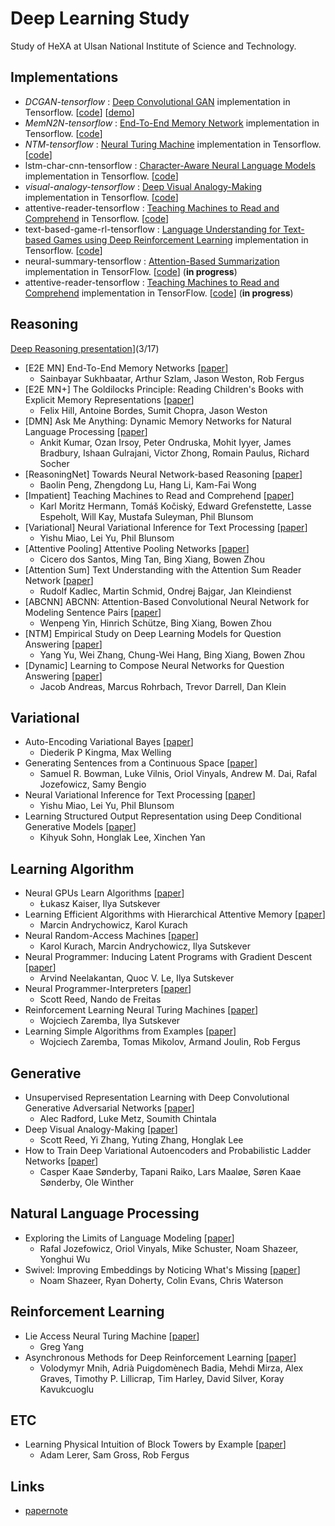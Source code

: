 Deep Learning Study
===================

Study of HeXA at Ulsan National Institute of Science and Technology.


Implementations
---------------

- *DCGAN-tensorflow* : [Deep Convolutional GAN](http://arxiv.org/abs/1511.06434v1) implementation in Tensorflow. [[code](https://github.com/carpedm20/DCGAN-tensorflow)] [[demo](http://carpedm20.github.io/faces/)]
- *MemN2N-tensorflow* : [End-To-End Memory Network](http://arxiv.org/abs/1503.08895v4) implementation in Tensorflow. [[code](https://github.com/carpedm20/MemN2N-tensorflow)]
- *NTM-tensorflow* : [Neural Turing Machine](http://arxiv.org/abs/1410.5401) implementation in Tensorflow. [[code](https://github.com/carpedm20/NTM-tensorflow)]
- lstm-char-cnn-tensorflow : [Character-Aware Neural Language Models](http://arxiv.org/abs/1508.06615) implementation in Tensorflow. [[code](https://github.com/carpedm20/lstm-char-cnn-tensorflow)]
- *visual-analogy-tensorflow* : [Deep Visual Analogy-Making](http://www-personal.umich.edu/~reedscot/nips2015.pdf) implementation in Tensorflow. [[code](https://github.com/carpedm20/visual-analogy-tensorflow)]
- attentive-reader-tensorflow : [Teaching Machines to Read and Comprehend](http://arxiv.org/pdf/1506.03340v3.pdf) in Tensorflow. [[code](https://github.com/carpedm20/attentive-reader-tensorflow)]
- text-based-game-rl-tensorflow : [Language Understanding for Text-based Games using Deep Reinforcement Learning](http://arxiv.org/abs/1506.08941) implementation in Tensorflow. [[code](https://github.com/carpedm20/text-based-game-rl-tensorflow)]
- neural-summary-tensorflow : [Attention-Based Summarization](http://arxiv.org/abs/1509.00685) implementation in TensorFlow. [[code](https://github.com/carpedm20/neural-summary-tensorflow)] (**in progress**)
- attentive-reader-tensorflow : [Teaching Machines to Read and Comprehend](http://arxiv.org/abs/1506.03340v3) implementation in TensorFlow. [[code](https://github.com/carpedm20/attentive-reader-tensorflow)] (**in progress**)


Reasoning
--------

[Deep Reasoning presentation](./1_reasoning.pdf)](3/17)

- [E2E MN] End-To-End Memory Networks [[paper](http://arxiv.org/abs/1503.08895)]
    - Sainbayar Sukhbaatar, Arthur Szlam, Jason Weston, Rob Fergus
- [E2E MN+] The Goldilocks Principle: Reading Children's Books with Explicit Memory Representations [[paper](http://arxiv.org/abs/1511.02301)]
    - Felix Hill, Antoine Bordes, Sumit Chopra, Jason Weston
- [DMN] Ask Me Anything: Dynamic Memory Networks for Natural Language Processing [[paper](http://arxiv.org/abs/1506.07285)]
    - Ankit Kumar, Ozan Irsoy, Peter Ondruska, Mohit Iyyer, James Bradbury, Ishaan Gulrajani, Victor Zhong, Romain Paulus, Richard Socher
- [ReasoningNet] Towards Neural Network-based Reasoning [[paper](http://arxiv.org/abs/1508.05508)]
    - Baolin Peng, Zhengdong Lu, Hang Li, Kam-Fai Wong
- [Impatient] Teaching Machines to Read and Comprehend [[paper](http://arxiv.org/abs/1506.03340)]
    - Karl Moritz Hermann, Tomáš Kočiský, Edward Grefenstette, Lasse Espeholt, Will Kay, Mustafa Suleyman, Phil Blunsom
- [Variational] Neural Variational Inference for Text Processing [[paper](http://arxiv.org/abs/1511.06038)]
    - Yishu Miao, Lei Yu, Phil Blunsom
- [Attentive Pooling] Attentive Pooling Networks [[paper](http://arxiv.org/abs/1602.03609)]
    - Cicero dos Santos, Ming Tan, Bing Xiang, Bowen Zhou
- [Attention Sum] Text Understanding with the Attention Sum Reader Network [[paper](http://arxiv.org/abs/1603.01547)]
    - Rudolf Kadlec, Martin Schmid, Ondrej Bajgar, Jan Kleindienst
- [ABCNN] ABCNN: Attention-Based Convolutional Neural Network for Modeling Sentence Pairs [[paper](http://arxiv.org/abs/1512.05193)]
    - Wenpeng Yin, Hinrich Schütze, Bing Xiang, Bowen Zhou
- [NTM] Empirical Study on Deep Learning Models for Question Answering [[paper](http://arxiv.org/abs/1510.07526)]
    - Yang Yu, Wei Zhang, Chung-Wei Hang, Bing Xiang, Bowen Zhou
- [Dynamic] Learning to Compose Neural Networks for Question Answering [[paper](http://arxiv.org/abs/1601.01705)]
    - Jacob Andreas, Marcus Rohrbach, Trevor Darrell, Dan Klein


Variational
-----------

- Auto-Encoding Variational Bayes [[paper](http://arxiv.org/abs/1312.6114)]
    - Diederik P Kingma, Max Welling
- Generating Sentences from a Continuous Space [[paper](http://arxiv.org/abs/1511.06349)]
    - Samuel R. Bowman, Luke Vilnis, Oriol Vinyals, Andrew M. Dai, Rafal Jozefowicz, Samy Bengio
- Neural Variational Inference for Text Processing [[paper](http://arxiv.org/abs/1511.06038)]
    - Yishu Miao, Lei Yu, Phil Blunsom
- Learning Structured Output Representation using Deep Conditional Generative Models [[paper](http://papers.nips.cc/paper/5775-learning-structured-output-representation-using-deep-conditional-generative-models)]
    - Kihyuk Sohn, Honglak Lee, Xinchen Yan


Learning Algorithm
------------------

- Neural GPUs Learn Algorithms [[paper](http://arxiv.org/abs/1511.08228)]
    - Łukasz Kaiser, Ilya Sutskever
- Learning Efficient Algorithms with Hierarchical Attentive Memory [[paper](http://arxiv.org/abs/1602.03218)]
    - Marcin Andrychowicz, Karol Kurach
- Neural Random-Access Machines [[paper](http://arxiv.org/abs/1511.06392)]
    - Karol Kurach, Marcin Andrychowicz, Ilya Sutskever
- Neural Programmer: Inducing Latent Programs with Gradient Descent [[paper](http://arxiv.org/abs/1511.04834)]
    - Arvind Neelakantan, Quoc V. Le, Ilya Sutskever
- Neural Programmer-Interpreters [[paper](http://arxiv.org/abs/1511.06279)]
    - Scott Reed, Nando de Freitas
- Reinforcement Learning Neural Turing Machines [[paper](http://arxiv.org/abs/1505.00521)]
    - Wojciech Zaremba, Ilya Sutskever
- Learning Simple Algorithms from Examples [[paper](http://arxiv.org/abs/1511.07275)]
    - Wojciech Zaremba, Tomas Mikolov, Armand Joulin, Rob Fergus


Generative
----------

- Unsupervised Representation Learning with Deep Convolutional Generative Adversarial Networks [[paper](http://arxiv.org/abs/1511.06434)]
     - Alec Radford, Luke Metz, Soumith Chintala
- Deep Visual Analogy-Making [[paper](http://www-personal.umich.edu/~reedscot/nips2015.pdf)]
     - Scott Reed, Yi Zhang, Yuting Zhang, Honglak Lee
- How to Train Deep Variational Autoencoders and Probabilistic Ladder Networks [[paper](http://arxiv.org/abs/1602.02282)]
    - Casper Kaae Sønderby, Tapani Raiko, Lars Maaløe, Søren Kaae Sønderby, Ole Winther



Natural Language Processing
---------------------------

- Exploring the Limits of Language Modeling [[paper](http://arxiv.org/abs/1602.02410)]
    - Rafal Jozefowicz, Oriol Vinyals, Mike Schuster, Noam Shazeer, Yonghui Wu
- Swivel: Improving Embeddings by Noticing What's Missing [[paper](http://arxiv.org/abs/1602.02215)]
    - Noam Shazeer, Ryan Doherty, Colin Evans, Chris Waterson


Reinforcement Learning
----------------------

- Lie Access Neural Turing Machine [[paper](http://arxiv.org/abs/1602.08671)]
    - Greg Yang
- Asynchronous Methods for Deep Reinforcement Learning [[paper](http://arxiv.org/abs/1602.01783)]
    - Volodymyr Mnih, Adrià Puigdomènech Badia, Mehdi Mirza, Alex Graves, Timothy P. Lillicrap, Tim Harley, David Silver, Koray Kavukcuoglu


ETC
---

- Learning Physical Intuition of Block Towers by Example [[paper](http://arxiv.org/abs/1603.01312)]
    - Adam Lerer, Sam Gross, Rob Fergus


Links
-----

- [papernote](https://github.com/dennybritz/deeplearning-papernotes)
